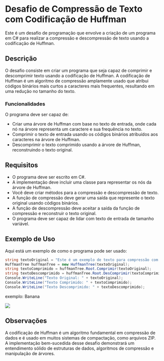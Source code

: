 # Desafio de Compressão de Texto com Codificação de Huffman

Este é um desafio de programação que envolve a criação de um programa em C# para realizar a compressão e descompressão de texto usando a codificação de Huffman.

## Descrição

O desafio consiste em criar um programa que seja capaz de comprimir e descomprimir texto usando a codificação de Huffman. A codificação de Huffman é um algoritmo de compressão amplamente usado que atribui códigos binários mais curtos a caracteres mais frequentes, resultando em uma redução no tamanho do texto.

### Funcionalidades

O programa deve ser capaz de:

- Criar uma árvore de Huffman com base no texto de entrada, onde cada nó na árvore representa um caractere e sua frequência no texto.
- Comprimir o texto de entrada usando os códigos binários atribuídos aos caracteres na árvore de Huffman.
- Descomprimir o texto comprimido usando a árvore de Huffman, reconstruindo o texto original.

## Requisitos

- O programa deve ser escrito em C#.
- A implementação deve incluir uma classe para representar os nós da árvore de Huffman.
- Você deve criar métodos para a compressão e descompressão de texto.
- A função de compressão deve gerar uma saída que represente o texto original usando códigos binários.
- A função de descompressão deve aceitar a saída da função de compressão e reconstruir o texto original.
- O programa deve ser capaz de lidar com texto de entrada de tamanho variável.
## Exemplo de Uso

Aqui está um exemplo de como o programa pode ser usado:

```csharp
string textoOriginal = "Este é um exemplo de texto para compressão com codificação de Huffman.";
HuffmanTree huffmanTree = new HuffmanTree(textoOriginal);
string textoComprimido = huffmanTree.Root.Comprimir(textoOriginal);
string textoDescomprimido = huffmanTree.Root.DesComprimir(textoComprimido);
Console.WriteLine("Texto Original: " + textoOriginal);
Console.WriteLine("Texto Comprimido: " + textoComprimido);
Console.WriteLine("Texto Descomprimido: " + textoDescomprimido);
```
exemplo: Banana

<img src=" ![Screenshot 2023-11-05 at 15-10-10 Huffman Tree - Computer Science Field Guide](https://github.com/JaymeFernandes/Desafios-Programmer/assets/143356448/293e1a98-b0dc-4cb7-b979-3cb2c33bce72) ">

## Observações

A codificação de Huffman é um algoritmo fundamental em compressão de dados e é usado em muitos sistemas de compactação, como arquivos ZIP. A implementação bem-sucedida desse desafio demonstrará um entendimento sólido de estruturas de dados, algoritmos de compressão e manipulação de árvores.
